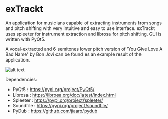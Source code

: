 # exTrackt
An application for musicians capable of extracting instruments from songs and pitch shifting with very intuitive and easy to use interface. 
exTrackt uses spleeter for instrument extraction and librosa for pitch shifting. GUI is written with PyQt5.

A vocal-extracted and 6 semitones lower pitch version of 'You Give Love A Bad Name' by Bon Jovi can be found es an example result of the application.

![alt text](https://user-images.githubusercontent.com/47466287/252976587-e1944316-7aab-4b3e-b1df-54bc6a6e8074.png)

Dependencies:

- PyQt5 : https://pypi.org/project/PyQt5/
- Librosa : https://librosa.org/doc/latest/index.html
- Spleeter : https://pypi.org/project/spleeter/
- Soundfile : https://pypi.org/project/soundfile/
- PyDub : https://github.com/jiaaro/pydub
